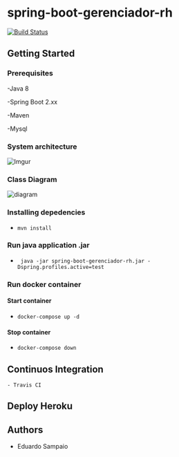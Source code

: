 # spring-boot-gerenciador-rh
[![Build Status](https://travis-ci.org/EduardoSampaio/spring-boot-gerenciador-rh.svg?branch=master)](https://travis-ci.org/EduardoSampaio/spring-boot-gerenciador-rh)
## Getting Started

### Prerequisites

-Java 8

-Spring Boot 2.xx

-Maven

-Mysql

### System architecture
![Imgur](https://i.imgur.com/WKoq12Q.png)
### Class Diagram
![diagram](https://i.imgur.com/5oLxdaX.png)

### Installing depedencies
- `mvn install`

### Run java application .jar
- ` java -jar spring-boot-gerenciador-rh.jar -Dspring.profiles.active=test`

### Run docker container

#### Start container
- `docker-compose up -d`
#### Stop container
- `docker-compose down`

## Continuos Integration
    - Travis CI
## Deploy Heroku

## Authors
- Eduardo Sampaio
